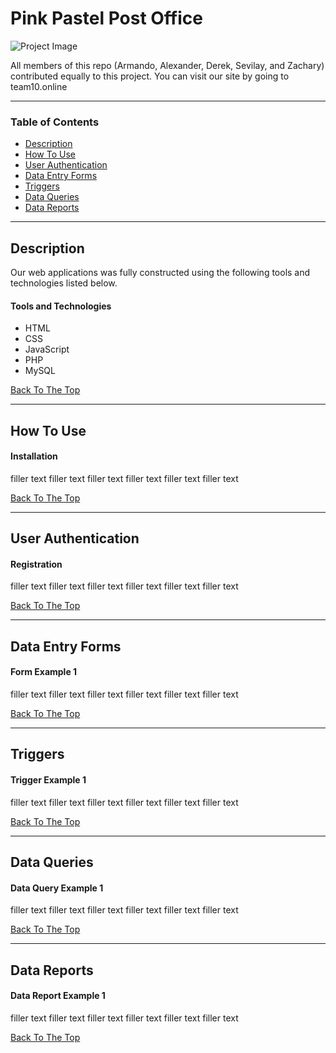 # Pink Pastel Post Office

![Project Image](Images/project.png)

All members of this repo (Armando, Alexander, Derek, Sevilay, and Zachary) contributed equally to this project. You can visit our site by going to team10.online 

---

### Table of Contents
- [Description](#description)
- [How To Use](#how-to-use)
- [User Authentication](#user-authentication)
- [Data Entry Forms](#data-entry-forms)
- [Triggers](#triggers)
- [Data Queries](#data-queries)
- [Data Reports](#data-reports)

---

## Description

Our web applications was fully constructed using the following tools and technologies listed below.

#### Tools and Technologies

- HTML
- CSS
- JavaScript
- PHP
- MySQL

[Back To The Top](#pink-pastel-post-office)

---

## How To Use

#### Installation
filler text filler text filler text filler text filler text filler text

[Back To The Top](#pink-pastel-post-office)

---

## User Authentication

#### Registration
filler text filler text filler text filler text filler text filler text

[Back To The Top](#pink-pastel-post-office)

---

## Data Entry Forms

#### Form Example 1
filler text filler text filler text filler text filler text filler text

[Back To The Top](#pink-pastel-post-office)

---

## Triggers

#### Trigger Example 1
filler text filler text filler text filler text filler text filler text

[Back To The Top](#pink-pastel-post-office)

---

## Data Queries

#### Data Query Example 1
filler text filler text filler text filler text filler text filler text

[Back To The Top](#pink-pastel-post-office)

---

## Data Reports


#### Data Report Example 1
filler text filler text filler text filler text filler text filler text

[Back To The Top](#pink-pastel-post-office)

